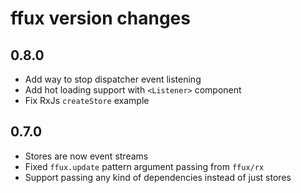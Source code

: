 # ffux version changes 

## 0.8.0

* Add way to stop dispatcher event listening
* Add hot loading support with `<Listener>` component
* Fix RxJs `createStore` example 


## 0.7.0

* Stores are now event streams
* Fixed `ffux.update` pattern argument passing from `ffux/rx`
* Support passing any kind of dependencies instead of just stores

